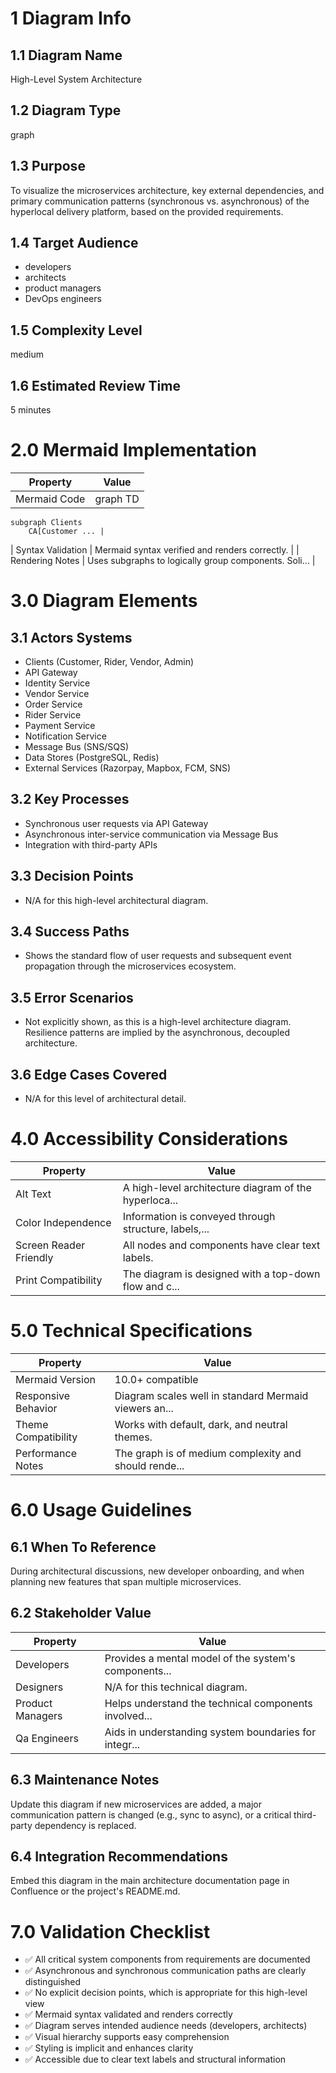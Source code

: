 # 1 Diagram Info

## 1.1 Diagram Name

High-Level System Architecture

## 1.2 Diagram Type

graph

## 1.3 Purpose

To visualize the microservices architecture, key external dependencies, and primary communication patterns (synchronous vs. asynchronous) of the hyperlocal delivery platform, based on the provided requirements.

## 1.4 Target Audience

- developers
- architects
- product managers
- DevOps engineers

## 1.5 Complexity Level

medium

## 1.6 Estimated Review Time

5 minutes

# 2.0 Mermaid Implementation

| Property | Value |
|----------|-------|
| Mermaid Code | graph TD
    subgraph Clients
        CA[Customer ... |
| Syntax Validation | Mermaid syntax verified and renders correctly. |
| Rendering Notes | Uses subgraphs to logically group components. Soli... |

# 3.0 Diagram Elements

## 3.1 Actors Systems

- Clients (Customer, Rider, Vendor, Admin)
- API Gateway
- Identity Service
- Vendor Service
- Order Service
- Rider Service
- Payment Service
- Notification Service
- Message Bus (SNS/SQS)
- Data Stores (PostgreSQL, Redis)
- External Services (Razorpay, Mapbox, FCM, SNS)

## 3.2 Key Processes

- Synchronous user requests via API Gateway
- Asynchronous inter-service communication via Message Bus
- Integration with third-party APIs

## 3.3 Decision Points

- N/A for this high-level architectural diagram.

## 3.4 Success Paths

- Shows the standard flow of user requests and subsequent event propagation through the microservices ecosystem.

## 3.5 Error Scenarios

- Not explicitly shown, as this is a high-level architecture diagram. Resilience patterns are implied by the asynchronous, decoupled architecture.

## 3.6 Edge Cases Covered

- N/A for this level of architectural detail.

# 4.0 Accessibility Considerations

| Property | Value |
|----------|-------|
| Alt Text | A high-level architecture diagram of the hyperloca... |
| Color Independence | Information is conveyed through structure, labels,... |
| Screen Reader Friendly | All nodes and components have clear text labels. |
| Print Compatibility | The diagram is designed with a top-down flow and c... |

# 5.0 Technical Specifications

| Property | Value |
|----------|-------|
| Mermaid Version | 10.0+ compatible |
| Responsive Behavior | Diagram scales well in standard Mermaid viewers an... |
| Theme Compatibility | Works with default, dark, and neutral themes. |
| Performance Notes | The graph is of medium complexity and should rende... |

# 6.0 Usage Guidelines

## 6.1 When To Reference

During architectural discussions, new developer onboarding, and when planning new features that span multiple microservices.

## 6.2 Stakeholder Value

| Property | Value |
|----------|-------|
| Developers | Provides a mental model of the system's components... |
| Designers | N/A for this technical diagram. |
| Product Managers | Helps understand the technical components involved... |
| Qa Engineers | Aids in understanding system boundaries for integr... |

## 6.3 Maintenance Notes

Update this diagram if new microservices are added, a major communication pattern is changed (e.g., sync to async), or a critical third-party dependency is replaced.

## 6.4 Integration Recommendations

Embed this diagram in the main architecture documentation page in Confluence or the project's README.md.

# 7.0 Validation Checklist

- ✅ All critical system components from requirements are documented
- ✅ Asynchronous and synchronous communication paths are clearly distinguished
- ✅ No explicit decision points, which is appropriate for this high-level view
- ✅ Mermaid syntax validated and renders correctly
- ✅ Diagram serves intended audience needs (developers, architects)
- ✅ Visual hierarchy supports easy comprehension
- ✅ Styling is implicit and enhances clarity
- ✅ Accessible due to clear text labels and structural information


